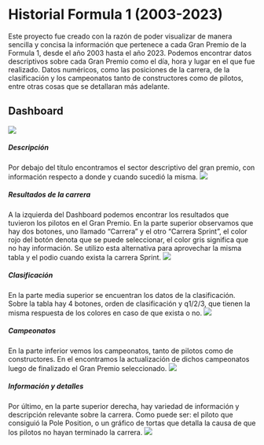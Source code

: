 # Historial Formula 1 (2003-2023)
Este proyecto fue creado con la razón de poder visualizar de manera sencilla y concisa la información que pertenece a cada Gran Premio de la Formula 1, desde el año 2003 hasta el año 2023.
Podemos encontrar datos descriptivos sobre cada Gran Premio como el día, hora y lugar en el que fue realizado. Datos numéricos, como las posiciones de la carrera, de la clasificación y los campeonatos tanto de constructores como de pilotos, entre otras cosas que se detallaran más adelante.
## Dashboard
![](.../Imagenes/Dashboard.png)
##### Descripción
Por debajo del título encontramos el sector descriptivo del gran premio, con información respecto a donde y cuando sucedió la misma.
![](.../Imagenes/Descripcion.png)
##### Resultados de la carrera
A la izquierda del Dashboard podemos encontrar los resultados que tuvieron los pilotos en el Gran Premio. En la parte superior observamos que hay dos botones, uno llamado “Carrera” y el otro “Carrera Sprint”, el color rojo del botón denota que se puede seleccionar, el color gris significa que no hay información. Se utilizo esta alternativa para aprovechar la misma tabla y el podio cuando exista la carrera Sprint. 
![](.../Imagenes/Resultados-de-la-carrera.png)
##### Clasificación
En la parte media superior se encuentran los datos de la clasificación. Sobre la tabla hay 4 botones, orden de clasificación y q1/2/3, que tienen la misma respuesta de los colores en caso de que exista o no. 
![](.../Imagenes/Clasificacion.png)
##### Campeonatos
En la parte inferior vemos los campeonatos, tanto de pilotos como de constructores. En el encontramos la actualización de dichos campeonatos luego de finalizado el Gran Premio seleccionado.
![](.../Imagenes/Campeonatos.png)
##### Información y detalles
Por último, en la parte superior derecha, hay variedad de información y descripción relevante sobre la carrera. Como puede ser: el piloto que consiguió la Pole Position, o un gráfico de tortas que detalla la causa de que los pilotos no hayan terminado la carrera.
![](.../Imagenes/Informacion-y-detalle.png)
